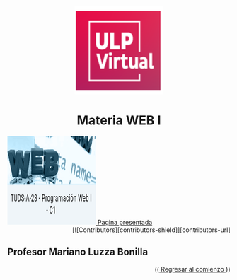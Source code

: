 <a name="readme-top"></a>
<br/>
<div align="center">
  <a href="https://github.com/ULP-TUDS/webuno/">
    <img src="https://github.com/ULP-TUDS/webuno/blob/main/ulp.png" alt="Logo" width="200" height="200">
  </a>
  <div>
  <h1  align="center">Materia WEB I</h1>
</div>
 <div align="left">
     <a href="https://ulp-tuds.github.io/webuno/">
    <img src="https://github.com/ULP-TUDS/webuno/blob/main/logo_webI.png" alt="Logo" width="200" height="200">
    Pagina presentada
  </a>  
</div>
 <div align="right">    
  [![Contributors][contributors-shield]][contributors-url]
  
</div> 
  <div align="left">
   <h2>Profesor   Mariano Luzza Bonilla </h2>
</div>
<p align="right">((<a href="#readme-top"> Regresar al comienzo </a>))</p>
<!--enlaces-->

[contributors-shield]: https://img.shields.io/badge/Contribuidores-11-orange?style=for-the-badge&logo=appveyor

[contributors-url]: https://github.com/ULP-TUDS/webuno/graphs/contributors
